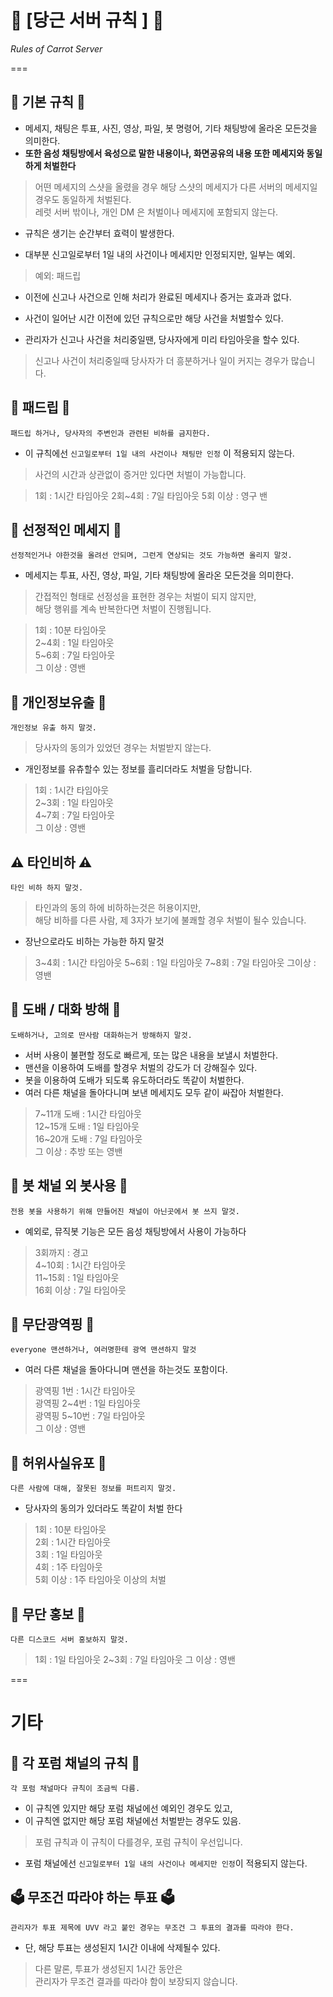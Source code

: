 # 🥕 [당근 서버 규칙 ] 🥕 
_Rules of Carrot Server_



===

## 🔨 **기본 규칙** 🔨
* 메세지, 채팅은 투표, 사진, 영상, 파일, 봇 명령어, 기타 채팅방에 올라온 모든것을 의미한다.
* **또한 음성 채팅방에서 육성으로 말한 내용이나, 화면공유의 내용 또한 메세지와 동일하게 처벌한다**
> 어떤 메세지의 스샷을 올렸을 경우 해당 스샷의 메세지가 다른 서버의 메세지일 경우도
> 동일하게 처벌된다.   
> 레럿 서버 밖이나, 개인 DM 은 처벌이나 메세지에 포함되지 않는다.

* 규칙은 생기는 순간부터 효력이 발생한다.   

* 대부분 신고일로부터 1일 내의 사건이나 메세지만 인정되지만, 일부는 예외.
> 예외: 패드립   

* 이전에 신고나 사건으로 인해 처리가 완료된 메세지나 증거는 효과과 없다.
* 사건이 일어난 시간 이전에 있던 규칙으로만 해당 사건을 처벌할수 있다.   

* 관리자가 신고나 사건을 처리중일땐, 당사자에게 미리 타임아웃을 할수 있다.
> 신고나 사건이 처리중일때 당사자가 더 흥분하거나 일이 커지는 경우가 많습니다.

## 🚫 패드립 🚫
`패드립 하거나, 당사자의 주변인과 관련된 비하를 금지한다.`
* 이 규칙에선 `신고일로부터 1일 내의 사건이나 채팅만 인정` 이 적용되지 않는다.
> 사건의 시간과 상관없이 증거만 있다면 처벌이 가능합니다.

> 1회 : 1시간 타임아웃
> 2회~4회 : 7일 타임아웃
> 5회 이상 : 영구 밴

## 🔞 선정적인 메세지 🔞
`선정적인거나 야한것을 올려선 안되며, 그런게 연상되는 것도 가능하면 올리지 말것.`
* 메세지는 투표, 사진, 영상, 파일, 기타 채팅방에 올라온 모든것을 의미한다.
> 간접적인 형태로 선정성을 표현한 경우는 처벌이 되지 않지만,   
> 해당 행위를 계속 반복한다면 처벌이 진행됩니다.

> 1회 : 10분 타임아웃   
> 2~4회 : 1일 타임아웃    
> 5~6회 : 7일 타임아웃   
> 그 이상 : 영밴   

## 🚫 개인정보유출 🚫
`개인정보 유출 하지 말것.`
> 당사자의 동의가 있었던 경우는 처벌받지 않는다.
* 개인정보를 유츄할수 있는 정보를 흘리더라도 처벌을 당합니다.

> 1회 : 1시간 타임아웃   
> 2~3회 : 1일 타임아웃   
> 4~7회 : 7일 타임아웃   
> 그 이상 : 영밴

## ⚠️ 타인비하 ⚠️
`타인 비하 하지 말것.`
> 타인과의 동의 하에 비하하는것은 허용이지만,   
> 해당 비하를 다른 사람, 제 3자가 보기에 불쾌할 경우 처벌이 될수 있습니다.
* 장난으로라도 비하는 가능한 하지 말것

> 3~4회 : 1시간 타임아웃
> 5~6회 : 1일 타임아웃
> 7~8회 : 7일 타임아웃
> 그이상 : 영밴
 
## 🧾 도배 / 대화 방해 🧾
`도배하거나, 고의로 딴사람 대화하는거 방해하지 말것.`
* 서버 사용이 불편할 정도로 빠르게, 또는 많은 내용을 보낼시 처벌한다.
* 맨션을 이용하여 도배를 할경우 처벌의 강도가 더 강해질수 있다.
* 봇을 이용하여 도배가 되도록 유도하더라도 똑같이 처벌한다.
* 여러 다른 채널을 돌아다니며 보낸 메세지도 모두 같이 싸잡아 처벌한다.

> 7~11개 도배 : 1시간 타임아웃   
> 12~15개 도배 : 1일 타임아웃   
> 16~20개 도배 : 7일 타임아웃   
> 그 이상 : 추방 또는 영밴


## 🚫 봇 채널 외 봇사용 🚫
`전용 봇을 사용하기 위해 만들어진 채널이 아닌곳에서 봇 쓰지 말것.`
* 예외로, 뮤직봇 기능은 모든 음성 채팅방에서 사용이 가능하다

> 3회까지 : 경고   
> 4~10회 : 1시간 타임아웃   
> 11~15회 : 1일 타임아웃   
> 16회 이상 : 7일 타임아웃   

## 🚫 무단광역핑 🚫
`everyone 맨션하거나, 여러명한테 광역 맨션하지 말것`   
* 여러 다른 채널을 돌아다니며 맨션을 하는것도 포함이다.

> 광역핑 1번 : 1시간 타임아웃  
> 광역핑 2~4번 : 1일 타임아웃   
> 광역핑 5~10번 : 7일 타임아웃   
> 그 이상 : 영밴   


## 🚫 허위사실유포 🚫
`다른 사람에 대해, 잘못된 정보를 퍼트리지 말것.`
* 당사자의 동의가 있더라도 똑같이 처벌 한다

> 1회 : 10분 타임아웃   
> 2회 : 1시간 타임아웃   
> 3회 : 1일 타임아웃   
> 4회 : 1주 타임아웃   
> 5회 이상 : 1주 타임아웃 이상의 처벌

## 🚫 무단 홍보 🚫
`다른 디스코드 서버 홍보하지 말것.`

> 1회 : 1일 타임아웃
> 2~3회 : 7일 타임아웃
> 그 이상 : 영밴



===

# 기타

## 📒 각 포럼 채널의 규칙 📒
`각 포럼 채널마다 규칙이 조금씩 다름.`
* 이 규칙엔 있지만 해당 포럼 채널에선 예외인 경우도 있고,
* 이 규칙엔 없지만 해당 포럼 채널에선 처벌받는 경우도 있음.
> 포럼 규칙과 이 규칙이 다를경우, 포럼 규칙이 우선입니다.   

* 포럼 채널에선 `신고일로부터 1일 내의 사건이나 메세지만 인정`이 적용되지 않는다.

## 🗳️ 무조건 따라야 하는 투표 🗳️
`관리자가 투표 제목에 UVV 라고 붙인 경우는 무조건 그 투표의 결과를 따라야 한다.`
* 단, 해당 투표는 생성된지 1시간 이내에 삭제될수 있다.
> 다른 말론, 투표가 생성된지 1시간 동안은    
> 관리자가 무조건 결과를 따라야 함이 보장되지 않습니다.